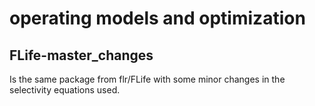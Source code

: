 # operating models and optimization

## FLife-master_changes

Is the same package from flr/FLife with some minor changes in the selectivity equations used. 